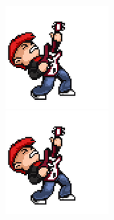 <p align="center">
  <img src="https://github.com/RoughPunk666/RoughPunk666/blob/main/punk_Guitar.gif"/><br>
  <img src="https://github.com/RoughPunk666/RoughPunk666/blob/main/punk_Guitar.gif"/><br>
</p>
